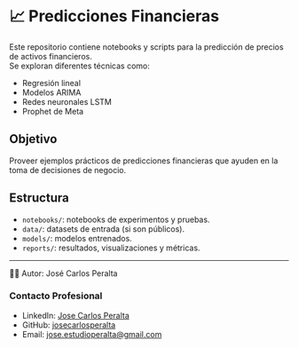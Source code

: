 # 📈 Predicciones Financieras

Este repositorio contiene notebooks y scripts para la predicción de precios de activos financieros.  
Se exploran diferentes técnicas como:

- Regresión lineal
- Modelos ARIMA
- Redes neuronales LSTM
- Prophet de Meta

## Objetivo
Proveer ejemplos prácticos de predicciones financieras que ayuden en la toma de decisiones de negocio.

## Estructura
- `notebooks/`: notebooks de experimentos y pruebas.
- `data/`: datasets de entrada (si son públicos).
- `models/`: modelos entrenados.
- `reports/`: resultados, visualizaciones y métricas.

---
👨‍💻 Autor: José Carlos Peralta

###  Contacto Profesional

-  LinkedIn: [Jose Carlos Peralta](https://www.linkedin.com/in/elcontadorperalta/)
-  GitHub: [josecarlosperalta](https://github.com/josecarlosperalta)
-  Email: jose.estudioperalta@gmail.com
